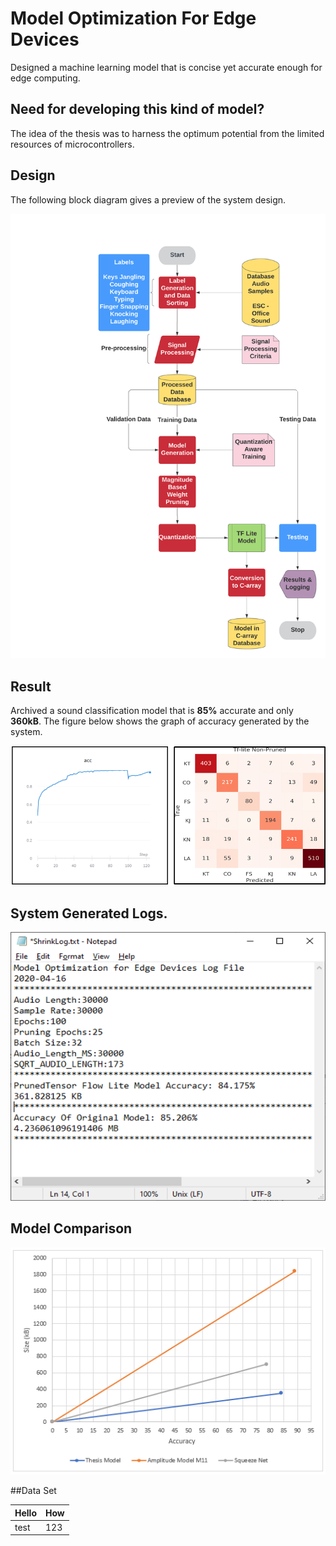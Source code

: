 # Model Optimization For Edge Devices

Designed a machine learning model that is concise yet accurate enough for edge computing. 

## Need for developing this kind of model?

The idea of the thesis was to harness the optimum potential from the limited resources of microcontrollers.

## Design
The following block diagram gives a preview of the system design.

![System Design](https://github.com/adolfdcosta91/Model-Optimization-For-Edge-Devices/blob/master/Github/Flow%20Chart%20Model%20Designing%20.png)

## Result 

Archived a sound classification model that is **85%** accurate and only **360kB**. The figure below shows the graph of accuracy generated by the system. 


![Accuracy](https://github.com/adolfdcosta91/Model-Optimization-For-Edge-Devices/blob/master/Github/result.png)

## System Generated Logs.

![Logs](https://github.com/adolfdcosta91/Model-Optimization-For-Edge-Devices/blob/master/Github/ShrinkLog.png)


## Model Comparison

![Model Comparison](https://github.com/adolfdcosta91/Model-Optimization-For-Edge-Devices/blob/master/Github/ModelCompare.PNG)

##Data Set

Hello|How
----|----
test|123
